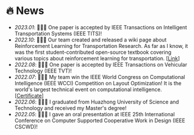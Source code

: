 # 🔥 News
- *2023.01*: 📣📣📣 One paper is accepted by IEEE Transactions on Intelligent Transportation Systems (IEEE TITS)!
- *2022.10*: 🎉🎉🎉 Our team created and released a wiki page about Reinforcement Learning for Transportation Research. As far as I know, it was the first student-contributed open-source textbook covering various topics about reinforcement learning for transportation. [[Link](http://wiki.rl-transport.org/index.php/Main_Page)]
- *2022.08*: 📣📣📣 One paper is accepted by IEEE Transactions on Vehicular Technology (IEEE TVT)!
- *2022.07*: 🥇🥇🥇 My team win the IEEE World Congress on Computational Intelligence (IEEE WCCI) Competition on Layout Optimization! It is the world's largest technical event on computational intelligence. [[Certificate](https://drive.google.com/file/d/1abG-WYSmI18wEPAjzs267EL4lbvRqXhg/view)]
- *2022.06*: 🎉🎉🎉 I graduated from Huazhong University of Science and Technology and received my Master's degree!
- *2022.05*: 📣📣📣 I gave an oral presentation at IEEE 25th International Conference on Computer Supported Cooperative Work in Design (IEEE CSCWD)!